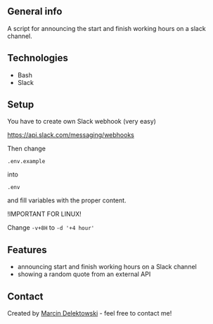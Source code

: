 ## General info
A script for announcing the start and finish working hours on a slack channel.

## Technologies
* Bash
* Slack

## Setup
You have to create own Slack webhook (very easy)

https://api.slack.com/messaging/webhooks

Then change 

```.env.example```

into 

```.env```

and fill variables with the proper content.

!IMPORTANT FOR LINUX!

Change ```-v+8H``` to ```-d '+4 hour'```




## Features
* announcing start and finish working hours on a Slack channel
* showing a random quote from an external API

## Contact
Created by [Marcin Delektowski](mailto:marcin.delektowski@gmail.com) - feel free to contact me!

